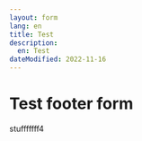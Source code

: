 ```yaml
---
layout: form
lang: en
title: Test
description: 
  en: Test 
dateModified: 2022-11-16
---
```

<h1>Test footer form</h1>
<p>stufffffff4</p>
